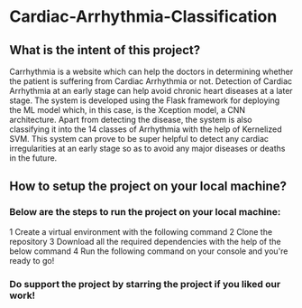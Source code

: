# Cardiac-Arrhythmia-Classification

## What is the intent of this project?
Carrhythmia is a website which can help the doctors in determining whether the patient is suffering from Cardiac Arrhythmia or not. Detection of Cardiac Arrhythmia at an early stage can help avoid chronic heart diseases at a later stage. The system is developed using the Flask framework for deploying the ML model which, in this case, is the Xception model, a CNN architecture. Apart from detecting the disease, the system is also classifying it into the 14 classes of Arrhythmia with the help of Kernelized SVM. This system can prove to be super helpful to detect any cardiac irregularities at an early stage so as to avoid any major diseases or deaths in the future.

## How to setup the project on your local machine?
### Below are the steps to run the project on your local machine:

1 Create a virtual environment with the following command
2 Clone the repository
3 Download all the required dependencies with the help of the below command
4 Run the following command on your console and you're ready to go!

### Do support the project by starring the project if you liked our work!

